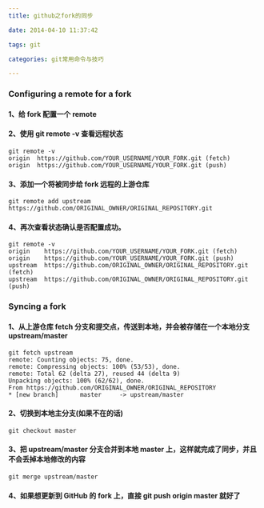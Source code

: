 ```yaml
---
title: github之fork的同步

date: 2014-04-10 11:37:42

tags: git

categories: git常用命令与技巧

---
```


### Configuring a remote for a fork

#### 1、给 fork 配置一个 remote

#### 2、使用 git remote -v 查看远程状态

	git remote -v
	origin  https://github.com/YOUR_USERNAME/YOUR_FORK.git (fetch)
	origin  https://github.com/YOUR_USERNAME/YOUR_FORK.git (push)

#### 3、添加一个将被同步给 fork 远程的上游仓库

	git remote add upstream https://github.com/ORIGINAL_OWNER/ORIGINAL_REPOSITORY.git

#### 4、再次查看状态确认是否配置成功。

	git remote -v
	origin    https://github.com/YOUR_USERNAME/YOUR_FORK.git (fetch)
	origin    https://github.com/YOUR_USERNAME/YOUR_FORK.git (push)
	upstream  https://github.com/ORIGINAL_OWNER/ORIGINAL_REPOSITORY.git (fetch)
	upstream  https://github.com/ORIGINAL_OWNER/ORIGINAL_REPOSITORY.git (push)

### Syncing a fork

#### 1、从上游仓库 fetch 分支和提交点，传送到本地，并会被存储在一个本地分支 upstream/master

	git fetch upstream
	remote: Counting objects: 75, done.
	remote: Compressing objects: 100% (53/53), done.
	remote: Total 62 (delta 27), reused 44 (delta 9)
	Unpacking objects: 100% (62/62), done.
	From https://github.com/ORIGINAL_OWNER/ORIGINAL_REPOSITORY
	* [new branch]      master     -> upstream/master

#### 2、切换到本地主分支(如果不在的话)

	git checkout master

#### 3、把 upstream/master 分支合并到本地 master 上，这样就完成了同步，并且不会丢掉本地修改的内容

	git merge upstream/master

#### 4、如果想更新到 GitHub 的 fork 上，直接 git push origin master 就好了
